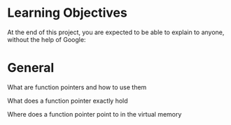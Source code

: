 <h1>Learning Objectives</h1>

At the end of this project, you are expected to be able to explain to anyone, without the help of Google:

<h1>General</h1>

What are function pointers and how to use them

What does a function pointer exactly hold

Where does a function pointer point to in the virtual memory
